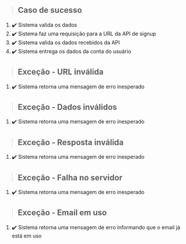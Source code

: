 > ## Caso de sucesso
1. ✔️ Sistema valida os dados
2. ✔️ Sistema faz uma requisição para a URL da API de signup
3. ✔️ Sistema valida os dados recebidos da API
4. ✔️ Sistema entrega os dados da conta do usuário

> ## Exceção - URL inválida
1. ✔️ Sistema retorna uma mensagem de erro inesperado

> ## Exceção - Dados inválidos
1. ✔️ Sistema retorna uma mensagem de erro inesperado

> ## Exceção - Resposta inválida
1. ✔️ Sistema retorna uma mensagem de erro inesperado

> ## Exceção - Falha no servidor
1. ✔️ Sistema retorna uma mensagem de erro inesperado

> ## Exceção - Email em uso
1. ✔️ Sistema retorna uma mensagem de erro informando que o email já está em uso